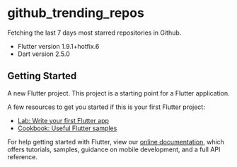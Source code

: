 # github_trending_repos

Fetching the last 7 days most starred repositories in Github.

- Flutter version 1.9.1+hotfix.6
- Dart version 2.5.0

## Getting Started

A new Flutter project.
This project is a starting point for a Flutter application.

A few resources to get you started if this is your first Flutter project:

- [Lab: Write your first Flutter app](https://flutter.dev/docs/get-started/codelab)
- [Cookbook: Useful Flutter samples](https://flutter.dev/docs/cookbook)

For help getting started with Flutter, view our
[online documentation](https://flutter.dev/docs), which offers tutorials,
samples, guidance on mobile development, and a full API reference.
